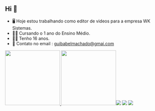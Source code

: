 ## Hi  👋

- 🖥 Hoje estou trabalhando como editor de videos para a empresa WK Sistemas.
- 👨‍🎓 Cursando o 1 ano do Ensino Médio.
- 👨‍💻 Tenho 16 anos.
- 💬 Contato no email : guibabelmachado@gmai.com


<div>
  <a href="https://github.com/guilhermebabel1">
  <img height="180em" src="https://github-readme-stats.vercel.app/api?username=guilhermebabel1&show_icons=true&theme=dark&include_all_commits=true&count_private=true"/>
  <img height="180em" src="https://github-readme-stats.vercel.app/api/top-langs/?username=guilhermebabel1&layout=compact&langs_count=7&theme=dark /div>
                           
                          
<div> 
  <a href="https://instagram.com/babelxrz" target="_blank"><img src="https://img.shields.io/badge/-Instagram-%23E4405F?style=for-the-badge&logo=instagram&logoColor=white" target="_blank"></a>
 <a href="https://discord.gg/babelxrz" target="_blank"><img src="https://img.shields.io/badge/Discord-7289DA?style=for-the-badge&logo=discord&logoColor=white" target="_blank"></a> 
 <a href = "mailto:guibabelmachado@gmai.com"><img src="https://img.shields.io/badge/-Gmail-%23333?style=for-the-badge&logo=gmail&logoColor=white" target="_blank"></a>
